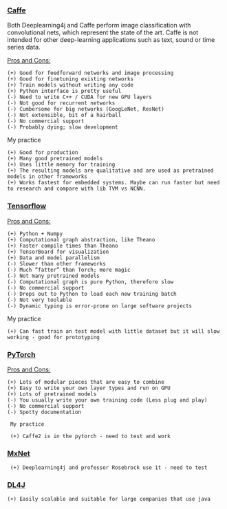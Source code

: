 ### [Caffe](https://github.com/BVLC/caffe)

  Both Deeplearning4j and Caffe perform image classification with convolutional nets, which represent the state of the art.
  Caffe is not intended for other deep-learning applications such as text, sound or time series data.
  
  [ Pros and Cons:](https://skymind.ai/wiki/comparison-frameworks-dl4j-tensorflow-pytorch)

    (+) Good for feedforward networks and image processing
    (+) Good for finetuning existing networks
    (+) Train models without writing any code
    (+) Python interface is pretty useful
    (-) Need to write C++ / CUDA for new GPU layers
    (-) Not good for recurrent networks
    (-) Cumbersome for big networks (GoogLeNet, ResNet)
    (-) Not extensible, bit of a hairball
    (-) No commercial support
    (-) Probably dying; slow development
    
  My practice
  
    (+) Good for production
    (+) Many good pretrained models
    (+) Uses little memory for training
    (+) The resulting models are qualitative and are used as pretrained models in other frameworks
    (+) Works fastest for embedded systems. Maybe can run faster but need to research and compare with lib TVM vs NCNN.
    
    

### [Tensorflow](https://www.tensorflow.org/)

  [ Pros and Cons:](https://skymind.ai/wiki/comparison-frameworks-dl4j-tensorflow-pytorch)

    (+) Python + Numpy
    (+) Computational graph abstraction, like Theano
    (+) Faster compile times than Theano
    (+) TensorBoard for visualization
    (+) Data and model parallelism
    (-) Slower than other frameworks
    (-) Much “fatter” than Torch; more magic
    (-) Not many pretrained models
    (-) Computational graph is pure Python, therefore slow
    (-) No commercial support
    (-) Drops out to Python to load each new training batch
    (-) Not very toolable
    (-) Dynamic typing is error-prone on large software projects
    
   My practice
   
    (+) Can fast train an test model with little dataset but it will slow working - good for prototyping


### [PyTorch](https://github.com/pytorch/pytorch/)

[ Pros and Cons:](https://skymind.ai/wiki/comparison-frameworks-dl4j-tensorflow-pytorch)

    (+) Lots of modular pieces that are easy to combine
    (+) Easy to write your own layer types and run on GPU
    (+) Lots of pretrained models
    (-) You usually write your own training code (Less plug and play)
    (-) No commercial support
    (-) Spotty documentation
    
     My practice
     
     (+) Caffe2 is in the pytorch - need to test and work
     

### [MxNet](https://mxnet.apache.org/)

     (+) Deeplearning4j and professor Rosebrock use it - need to test

### [DL4J](https://deeplearning4j.org/)

    (+) Easily scalable and suitable for large companies that use java
